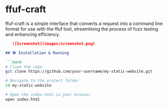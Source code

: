 # ffuf-craft

ffuf-craft is a simple interface that converts a request into a command line format for use with the ffuf tool, streamlining the process of fuzz testing and enhancing efficiency.

```markdown
   ![Screenshot](images/screenshot.png)

## 🛠️ Installation & Running

```bash
# Clone the repo
git clone https://github.com/your-username/my-static-website.git

# Navigate to the project folder
cd my-static-website

# Open the index.html in your browser
open index.html

